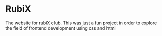# RubiX
The website for rubiX club.
This was just a fun project in order to explore the field of frontend development using css and html
